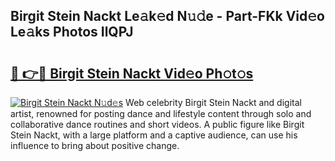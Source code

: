 ## Birgit Stein Nackt Le𝚊k𝚎d N𝚞𝚍e - Part-FKk Vid𝚎o Le𝚊ks Photos IlQPJ

# <h2><a href="http://fb45yv8.evod.top/?m=Birgit+Stein+Nackt">🔗 👉🔴 Birgit Stein Nackt Vid𝚎o Ph𝚘t𝚘s</a></h2>

[![Birgit Stein Nackt N𝚞d𝚎s](https://i.imgur.com/8V9OHl7.gif)](http://fb45yv8.evod.top/?m=Birgit+Stein+Nackt)
Web celebrity Birgit Stein Nackt and digital artist, renowned for posting dance and lifestyle content through solo and collaborative dance routines and short videos. A public figure like Birgit Stein Nackt, with a large platform and a captive audience, can use his influence to bring about positive change. 

